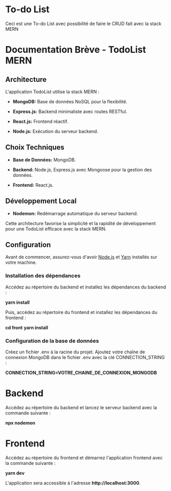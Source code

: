 # To-do List

Ceci est une To-do List avec possibilité de faire le CRUD fait avec la stack MERN

# Documentation Brève - TodoList MERN

## Architecture

L'application TodoList utilise la stack MERN :

- **MongoDB:** Base de données NoSQL pour la flexibilité.
  
- **Express.js:** Backend minimaliste avec routes RESTful.

- **React.js:** Frontend réactif.

- **Node.js:** Exécution du serveur backend.

## Choix Techniques

- **Base de Données:** MongoDB.

- **Backend:** Node.js, Express.js avec Mongoose pour la gestion des données.

- **Frontend:** React.js.

## Développement Local

- **Nodemon:** Redémarrage automatique du serveur backend.

Cette architecture favorise la simplicité et la rapidité de développement pour une TodoList efficace avec la stack MERN.

## Configuration

Avant de commencer, assurez-vous d'avoir [Node.js](https://nodejs.org/) et [Yarn](https://yarnpkg.com/) installés sur votre machine.

### Installation des dépendances

Accédez au répertoire du backend et installez les dépendances du backend :

**yarn install**

Puis, accédez au répertoire du frontend et installez les dépendances du frontend :

**cd front**
**yarn install**

### Configuration de la base de données

Créez un fichier .env à la racine du projet.
Ajoutez votre chaîne de connexion MongoDB dans le fichier .env avec la clé CONNECTION_STRING :

**CONNECTION_STRING=VOTRE_CHAINE_DE_CONNEXION_MONGODB**

# Backend
Accédez au répertoire du backend et lancez le serveur backend avec la commande suivante :

**npx nodemon**

# Frontend

Accédez au répertoire du frontend et démarrez l'application frontend avec la commande suivante :

**yarn dev**

L'application sera accessible à l'adresse **http://localhost:3000**.


